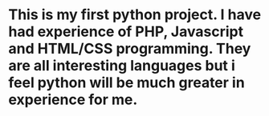 # This is my first python project. I have had experience of PHP, Javascript and HTML/CSS programming. They are all interesting languages but i feel python will be much greater in experience for me. 